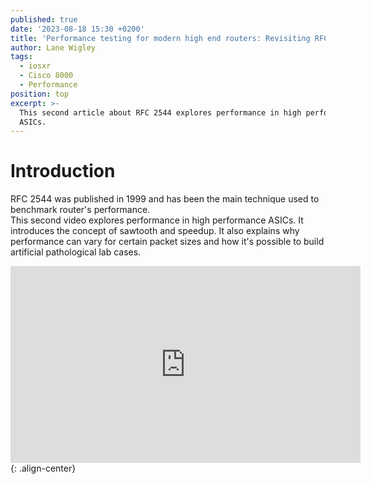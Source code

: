 ```yaml
---
published: true
date: '2023-08-18 15:30 +0200'
title: 'Performance testing for modern high end routers: Revisiting RFC 2544 (Part 2) '
author: Lane Wigley
tags:
  - iosxr
  - Cisco 8000
  - Performance
position: top
excerpt: >-
  This second article about RFC 2544 explores performance in high performance
  ASICs.
---
```

# Introduction

RFC 2544 was published in 1999 and has been the main technique used to benchmark router's performance.  
This second video explores performance in high performance ASICs. It introduces the concept of sawtooth and speedup. It also explains why performance can vary for certain  packet sizes and how it's possible to build artificial pathological lab cases.

<iframe width="560" height="315" src="https://www.youtube.com/embed/2RKZ9mAwP7w" title="YouTube video player" frameborder="0" allow="accelerometer; autoplay; clipboard-write; encrypted-media; gyroscope; picture-in-picture; web-share" allowfullscreen></iframe>{: .align-center}
